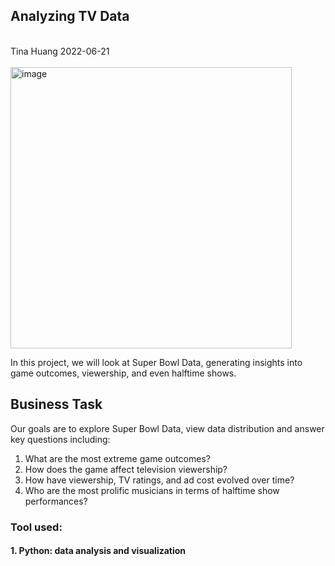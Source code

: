 ## Analyzing TV Data
</br>
Tina Huang 2022-06-21 
</br>
</br>

<img width="450" alt="image" src="https://user-images.githubusercontent.com/61902789/175529949-25efe9f4-9dcb-402a-96ca-4f4c87980e9a.png">

In this project, we will look at Super Bowl Data, generating insights into game outcomes, viewership, and even halftime shows.



## **Business Task**

Our goals are to explore Super Bowl Data, view data distribution and answer key questions including:

1. What are the most extreme game outcomes?
2. How does the game affect television viewership?
3. How have viewership, TV ratings, and ad cost evolved over time?
4. Who are the most prolific musicians in terms of halftime show performances?

### Tool used:
#### 1. Python: data analysis and visualization

